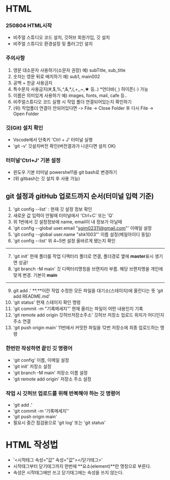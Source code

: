 # HTML
### 250804 HTML시작
* 비주얼 스튜디오 코드 설치, 깃허브 회원가입, 깃 설치
* 비주얼 스튜디오 환경설정 및 플러그인 설치
### 주의사항
1. 영문 대소문자 사용하기(소문자 권장) 예) subTitle, sub_title
2. 숫자는 영문 뒤로 배치하기 예) sub1, main002
3. 공백 + 한글 사용금지
4. 특수문자 사용금지(#,$,%,^,&,*,(,+,\,~,★ 등..) *언더바(`_`) 하이픈(`-`) 가능
5. 이름은 의미있게 사용하기 예) images, fonts, mail, cafe 등..
6. 비주얼스튜디오 코드 실행 시 작업 폴더 연결되어있는지 확인하기
7. (위) 작업폴더 연결이 안되어있다면 -> File -> Close Folder 후 다시 File -> Open Folder
### 깃(Git) 설치 확인
* Vscode에서 단축키 'Ctrl + J' 터미널 실행
* 'git -v' 깃설치버전 확인(버전결과가 나온다면 설치 OK)
### 터미널'Ctrl+J' 기본 설정
* 윈도우 기본 터미널 powershe11을 git bash로 변경하기
* (위 gitbash는 깃 설치 후 사용 가능)
## git 설정과 gitHub 업로드까지 순서(터미널 입력 기준)
1. 'git config --list' : 현재 깃 설정 정보 확인
2. 새로운 값 입력이 안될때 터미널에서 'Ctrl+C' 또는 'Q'
3. 위 1번에서 깃 설정정보에 name, email이 내 정보가 아닐때
4. 'git config --global user.email "sgim02311@gmail.com"' 이메일 설정
5. 'git config --global user.name "shk1003"' 이름 설정(메일아이디 동일)
6. 'git config --list' 위 4~5번 설정 올바르게 됐는지 확인
---
7. 'git init' 현재 폴더를 작업 디렉터리 폴더로 연결, 폴더경로 옆에 **master**표시 생기면 성공!
8. 'git branch -M main' 깃 디렉터리명칭을 브랜치라 부름. 해당 브랜치명을 개인에 맞게 변경. 기본이 **main**
---
9. git add .' **.**이란 작업 수정한 모든 파일을 대기소(스테이지)에 올린다는 뜻 'git add README.md'
10. 'git status' 현재 스테이지 확인 명령
11. 'git commit -m "기록메세지"' 현재 올리는 파일이 어떤 내용인지 기록
12. 'git remote add origin 깃허브저장소주소' 깃허브 저장소 업로드 위치가 어디인지 주소 연결
13. 'git push origin main' 11번에서 커밋한 파일을 12번 저장소에 최종 업로드하는 명령
### 한번만 작성하면 끝인 깃 명령어
* 'git config' 이름, 이메일 설정
* 'git init' 저장소 설정
* 'git branch -M main' 저장소 이름 설정
* 'git remote add origin' 저장소 주소 설정
### 작업 시 깃허브 업로드를 위해 반복해야 하는 깃 명령어
* 'git add .'
* 'git commit -m '기록메세지''
* 'git push origin main'
* 필요시 중간 점검용으로 'git log' 또는 'git status'
# HTML 작성법
* '<시작태그 속성="값" 속성="값"></닫기태그>'
* 시작태그부터 닫기태그까지 한번에 **요소(element)**란 명칭으로 부른다.
* 속성은 시작태그에만 쓰고 닫기태그에는 속성을 쓰지 않는다.